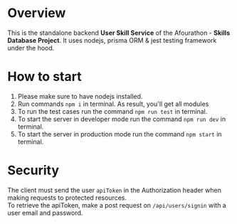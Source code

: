 # Overview

This is the standalone backend **User Skill Service** of the Afourathon - **Skills Database Project**. It uses nodejs, prisma ORM & jest testing framework under the hood.

# How to start

1. Please make sure to have nodejs installed.
2. Run commands `npm i` in terminal. As result, you'll get all modules
3. To run the test cases run the command `npm run test` in terminal.
4. To start the server in developer mode run the command `npm run dev` in terminal.
5. To start the server in production mode run the command `npm start` in terminal.

# Security

The client must send the user `apiToken` in the Authorization header when making requests to protected resources.  
To retrieve the apiToken, make a post request on `/api/users/signin` with a user email and password.
